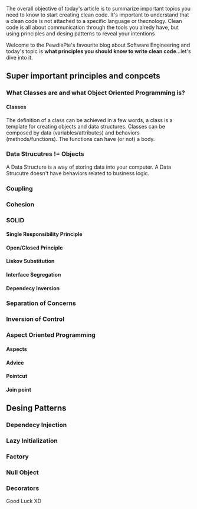 <div style="text-align: left;">
    <p>
        The overall objective of today's article is to summarize important topics you need to know to start
        creating clean code. It's important to understand that a clean code is not attached to a specific language
        or thecnology. Clean code is all about communication through the tools you alredy have, but using
        principles and desing patterns to reveal your intentions
    </p>
    <p>
        Welcome to the PewdiePie's favourite blog about Software Engineering and today's topic is
        <strong>what principles you should know to write clean code</strong>...let's dive into it.
    </p>
    <h2>Super important principles and conpcets</h2>
    <h3>What Classes are and what Object Oriented Programming is?</h3>
    <h4>Classes</h4>
    <p>
        The definition of a class can be achieved in a few words, a class is a template for creating objects and
        data structures. Classes can be composed by data (variables/attributes) and behaviors (methods/functions).
        The functions can have (or not) a body.
    </p>
    <h3>Data Strucutres != Objects</h3>
    <p>
        A Data Structure is a way of storing data into your computer. A Data Strucutre doesn't have
        behaviors related to business logic.
    </p>
    <h3>Coupling</h3>
    <h3>Cohesion</h3>
    <h3>SOLID</h3>
    <h4>Single Responsibility Principle</h4>
    <h4>Open/Closed Principle</h4>
    <h4>Liskov Substitution</h4>
    <h4>Interface Segregation</h4>
    <h4>Dependecy Inversion</h4>
    <h3>Separation of Concerns</h3>
    <h3>Inversion of Control</h3>
    <h3>Aspect Oriented Programming</h3>
    <h4>Aspects</h4>
    <h4>Advice</h4>
    <h4>Pointcut</h4>
    <h4>Join point</h4>
    <h2>Desing Patterns</h2>
    <h3>Dependecy Injection</h3>
    <h3>Lazy Initialization</h3>
    <h3>Factory</h3>
    <h3>Null Object</h3>
    <h3>Decorators</h3>
    Good Luck XD
</div>